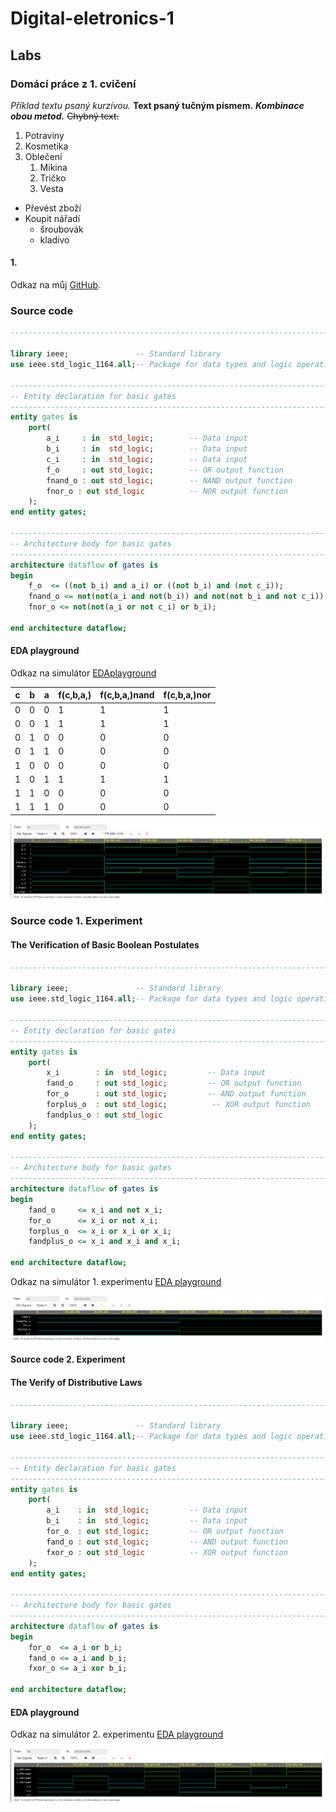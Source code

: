 # Digital-eletronics-1

## Labs

### Domácí práce z 1. cvičení
*Příklad textu psaný kurzívou.* **Text psaný tučným písmem.** ***Kombinace obou metod.***    ~~Chybný text.~~

1. Potraviny
2. Kosmetika
3. Oblečení
     1. Mikina
      2. Tričko
      3. Vesta
* Převést zboží
* Koupit nářadí
  * šroubovák
  * kladivo
  
 #### 1.
 Odkaz na můj [GitHub](https://raw.githubusercontent.com/tomas-fryza/Digital-electronics-1/master/Labs/01-gates/README.md).



### **Source code**

```vhdl
------------------------------------------------------------------------

library ieee;               -- Standard library
use ieee.std_logic_1164.all;-- Package for data types and logic operations

------------------------------------------------------------------------
-- Entity declaration for basic gates
------------------------------------------------------------------------
entity gates is
    port(
        a_i     : in  std_logic;        -- Data input
        b_i     : in  std_logic;        -- Data input
        c_i     : in  std_logic;        -- Data input
        f_o     : out std_logic;        -- OR output function
        fnand_o : out std_logic;        -- NAND output function
        fnor_o : out std_logic          -- NOR output function
    );
end entity gates;

------------------------------------------------------------------------
-- Architecture body for basic gates
------------------------------------------------------------------------
architecture dataflow of gates is
begin
    f_o  <= ((not b_i) and a_i) or ((not b_i) and (not c_i));
    fnand_o <= not(not(a_i and not(b_i)) and not(not b_i and not c_i));
    fnor_o <= not(not(a_i or not c_i) or b_i);

end architecture dataflow;
```

#### EDA playground
Odkaz na simulátor [EDAplayground](https://edaplayground.com/x/DjZa)
  
| c | b | a | f(c,b,a,)| f(c,b,a,)nand| f(c,b,a,)nor|
|---|---|---|----------|--------------|-------------|
| 0 | 0 | 0 |    1     |       1      |      1      |
| 0 | 0 | 1 |    1     |       1      |      1      |
| 0 | 1 | 0 |    0     |       0      |      0      | 
| 0 | 1 | 1 |    0     |       0      |      0      |
| 1 | 0 | 0 |    0     |       0      |      0      |
| 1 | 0 | 1 |    1     |       1      |      1      |
| 1 | 1 | 0 |    0     |       0      |      0      |
| 1 | 1 | 1 |    0     |       0      |      0      |

![Logo](1obr.png)

### **Source code 1. Experiment**

#### The Verification of Basic Boolean Postulates

```vhdl
------------------------------------------------------------------------

library ieee;               -- Standard library
use ieee.std_logic_1164.all;-- Package for data types and logic operations

------------------------------------------------------------------------
-- Entity declaration for basic gates
------------------------------------------------------------------------
entity gates is
    port(
        x_i        : in  std_logic;         -- Data input
        fand_o     : out std_logic;         -- OR output function
        for_o      : out std_logic;         -- AND output function
        forplus_o  : out std_logic;          -- XOR output function
        fandplus_o : out std_logic  
    );
end entity gates;

------------------------------------------------------------------------
-- Architecture body for basic gates
------------------------------------------------------------------------
architecture dataflow of gates is
begin
    fand_o     <= x_i and not x_i;
    for_o      <= x_i or not x_i;
    forplus_o  <= x_i or x_i or x_i;
    fandplus_o <= x_i and x_i and x_i;

end architecture dataflow;

```
Odkaz na simulátor 1. experimentu [EDA playground](https://www.edaplayground.com/x/cBis)

![Logo](2obr.png)

**Source code 2. Experiment**


#### The Verify of Distributive Laws

```vhdl
------------------------------------------------------------------------

library ieee;               -- Standard library
use ieee.std_logic_1164.all;-- Package for data types and logic operations

------------------------------------------------------------------------
-- Entity declaration for basic gates
------------------------------------------------------------------------
entity gates is
    port(
        a_i    : in  std_logic;         -- Data input
        b_i    : in  std_logic;         -- Data input
        for_o  : out std_logic;         -- OR output function
        fand_o : out std_logic;         -- AND output function
        fxor_o : out std_logic          -- XOR output function
    );
end entity gates;

------------------------------------------------------------------------
-- Architecture body for basic gates
------------------------------------------------------------------------
architecture dataflow of gates is
begin
    for_o  <= a_i or b_i;
    fand_o <= a_i and b_i;
    fxor_o <= a_i xor b_i;

end architecture dataflow;
```
#### EDA playground
Odkaz na simulátor 2. experimentu [EDA playground](https://www.edaplayground.com/x/E9xv)

![Logo](3obr.png)
